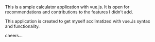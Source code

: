 This is a smple calculator application with vue.js.
It is open for recommendations and contributions to 
the features I didn't add.

This application is created to get myself acclimatized with vue.Js syntax and functionality.

cheers...